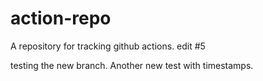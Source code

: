 # action-repo
A repository for tracking github actions.
edit #5

testing the new branch.
Another new test with timestamps.
